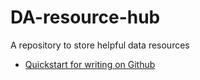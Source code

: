 # DA-resource-hub
A repository to store helpful data resources

- [Quickstart for writing on Github](https://docs.github.com/en/get-started/writing-on-github/getting-started-with-writing-and-formatting-on-github/quickstart-for-writing-on-github)
